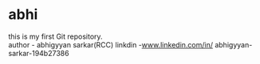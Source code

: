 # abhi
this is my first Git repository.
<br>
author - abhigyyan sarkar(RCC)
linkdin -www.linkedin.com/in/
abhigyyan-sarkar-194b27386
